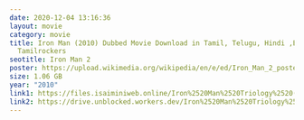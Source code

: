 ```yaml
---
date: 2020-12-04 13:16:36
layout: movie
category: movie
title: Iron Man (2010) Dubbed Movie Download in Tamil, Telugu, Hindi ,English HD
  Tamilrockers
seotitle: Iron Man 2
poster: https://upload.wikimedia.org/wikipedia/en/e/ed/Iron_Man_2_poster.jpg
size: 1.06 GB
year: "2010"
link1: https://files.isaiminiweb.online/Iron%2520Man%2520Triology%2520(2008%2520to%25202013)/(Telegram%2520%40isaiminidownload)%2520-%2520Iron%2520Man%25202%2520(2010)%5B720p%2520-%2520BDRip%2520-%2520%5BTamil%2520Telugu%2520Hindi%2520Eng%5D?rootId=0AN9zhQ1hps-9Uk9PVA
link2: https://drive.unblocked.workers.dev/Iron%2520Man%2520Triology%2520(2008%2520to%25202013)/(Telegram%2520%40isaiminidownload)%2520-%2520Iron%2520Man%25202%2520(2010)%5B720p%2520-%2520BDRip%2520-%2520%5BTamil%2520Telugu%2520Hindi%2520Eng%5D?rootId=0AN9zhQ1hps-9Uk9PVA
---
```

